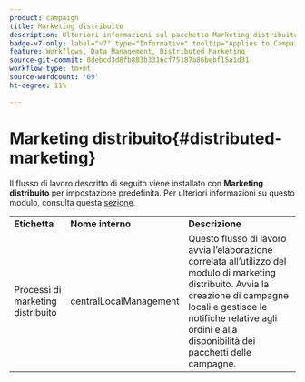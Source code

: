 ```yaml
---
product: campaign
title: Marketing distribuito
description: Ulteriori informazioni sul pacchetto Marketing distribuito
badge-v7-only: label="v7" type="Informative" tooltip="Applies to Campaign Classic v7 only"
feature: Workflows, Data Management, Distributed Marketing
source-git-commit: 8debcd3d8fb883b3316cf75187a86bebf15a1d31
workflow-type: tm+mt
source-wordcount: '69'
ht-degree: 11%

---
```



# Marketing distribuito{#distributed-marketing}



Il flusso di lavoro descritto di seguito viene installato con **Marketing distribuito** per impostazione predefinita. Per ulteriori informazioni su questo modulo, consulta questa [sezione](../../distributed/using/about-distributed-marketing.md).

<table> 
 <tbody> 
  <tr> 
   <td> <strong>Etichetta</strong><br /> </td> 
   <td> <strong>Nome interno</strong><br /> </td> 
   <td> <strong>Descrizione</strong><br /> </td> 
  </tr> 
  <tr> 
   <td> <span class="uicontrol">Processi di marketing distribuito</span> <br /> </td> 
   <td> <span class="uicontrol">centralLocalManagement</span> <br /> </td> 
   <td> Questo flusso di lavoro avvia l’elaborazione correlata all’utilizzo del modulo di marketing distribuito. Avvia la creazione di campagne locali e gestisce le notifiche relative agli ordini e alla disponibilità dei pacchetti delle campagne.<br /> </td> 
  </tr> 
 </tbody> 
</table>

